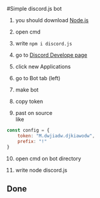 #Simple discord.js bot

1. you should download [Node.js](https://node.js.org/)  
  
2. open cmd  
  
3. write `npm i discord.js`  
  
4. go to [Discord Develope page](https://discord.com/developers/applications)  
  
5. click new Applications  
  
6. go to Bot tab (left)  
  
7. make bot  
  
8. copy token  
  
9. past on source  
like  
```js
const config = {
    token: "M.dwjiadw.djkiawodw",
    prefix: "!"
}
```  
  
10. open cmd on bot directory  
  
11. write node discord.js  
  
  
Done
--------
